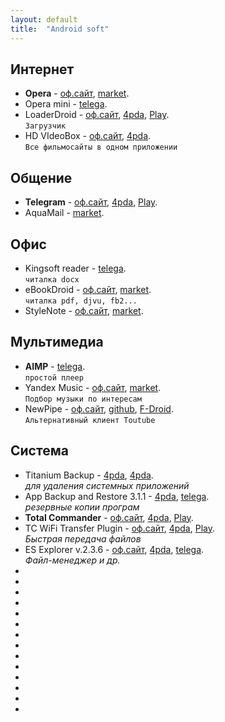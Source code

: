```yaml
---
layout: default
title:  "Android soft"
---
```



## Интернет
* **Opera** - 
[оф.сайт](http://opera.com),
[market](#).
* Opera mini - 
[telega](http://opera.com).
* LoaderDroid - 
[оф.сайт](#),
[4pda](#),
[Play](#).  
`Загрузчик`
* HD VIdeoBox - 
[оф.сайт](#),
[4pda](#).  
`Все фильмосайты в одном приложении`

## Общение
* **Telegram** - 
[оф.сайт](#),
[4pda](#),
[Play](#).  
* AquaMail - 
[market](http://t.me).  

## Офис
* Kingsoft reader - 
[telega](http://t.me).  
`читалка docx`
* eBookDroid - 
[оф.сайт](http://opera.com),
[market](#).  
`читалка pdf, djvu, fb2...`
* StyleNote - 
[оф.сайт](http://opera.com),
[market](#).  


## Мультимедиа
* **AIMP** - 
[telega](http://t.me).  
`простой плеер`
* Yandex Music - 
[оф.сайт](http://opera.com),
[market](#).  
`Подбор музыки по интересам`
* NewPipe - 
[оф.сайт](http://opera.com),
[github](http://opera.com),
[F-Droid](#).  
`Альтернативный клиент Toutube`

## Система 
* Titanium Backup - 
[4pda](#),
[4pda](#).  
*для удаления системных приложений*
* App Backup and Restore 3.1.1 - 
[4pda](#),
[telega](#).  
*резервные копии програм*
* **Total Commander** - 
[оф.сайт](#),
[4pda](#),
[Play](#).  
* TC WiFi Transfer Plugin  - 
[оф.сайт](#),
[4pda](#),
[Play](#).  
*Быстрая передача файлов*
* ES Explorer v.2.3.6 - 
[оф.сайт](#),
[4pda](#),
[telega](#).  
*Файл-менеджер и др.*
*  
*  
*  
*  
*  
*  
*  
*  
*  
*  
*  
*  
*  
*  




<!--

## Офис

**Название** | **Ссылки** | **Описание**	
:--- | --- | ---
WPS Office | [Play](#) | Офис от китайцев 
EBookDroid | [Play](#) | Всеядная читалка 


## Мультимедиа

**Название** | **Ссылки** | **Описание**  
:--- |--- | ---
AIMP | [оф.сайт](#) - [4pda](#) - [Play](#) | Простой и удобный плеер
Яндекс.Музыка | [Play](#) | Музыка по альбомам за $$
NewPipe | [GitHub](#) - [4pda](#) - [F-Droid](#) | Легкий клиент Youtube


### Инет

| **Название** | **Ссылки** | **Описание** |
| :--- | :--- | :---
| Opera | [оф.сайт](#) - [4pda](#) - [Play](#) | Браузер |
| LoaderDroid | [оф.сайт](#) - [4pda](#) - [Play](#) | Загрузчик |
| AIMP | [оф.сайт](#) - [4pda](#) - [Play](#) | Простой и удобный плеер |
| HD VIdeoBox | [оф.сайт](#) - [4pda](#) | Все фильмосайты в одном приложении |

## Система

**Название** | **Ссылки** | **Описание**
------------ | ---------- | ------------
Titanium Backup | [4pda](#) | резервные копии файлов
App Backup and Restore | [Play](#) - [4pda](#) - [telega](#) | резервные копии програм
Total Commander | [оф.сайт](#) - [4pda](#) - [Play](#) | Файл-менеджер
ES Explorer v.2.3.6  | [оф.сайт](#) - [4pda](#) - [telega](#) | Файл-менеджер и др.




-->



<script>
function nnm(name){
window.open("http://nnm-club.me/forum/tracker.php?nm="+name);
}
</script>
